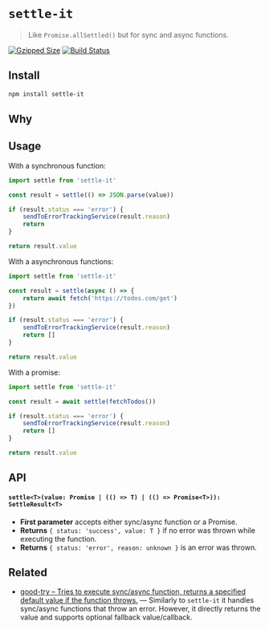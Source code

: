 # `settle-it`

> Like `Promise.allSettled()` but for sync and async functions.

[![Gzipped Size](https://img.shields.io/bundlephobia/minzip/settle-it)](https://bundlephobia.com/result?p=settle-it)
[![Build Status](https://img.shields.io/github/workflow/status/astoilkov/settle-it/CI)](https://github.com/astoilkov/settle-it/actions/workflows/main.yml)

## Install

```bash
npm install settle-it
```

## Why

## Usage

With a synchronous function:
```ts
import settle from 'settle-it'

const result = settle(() => JSON.parse(value))

if (result.status === 'error') {
    sendToErrorTrackingService(result.reason)
    return
}

return result.value
```

With a asynchronous functions:
```ts
import settle from 'settle-it'

const result = settle(async () => {
    return await fetch('https://todos.com/get')
})

if (result.status === 'error') {
    sendToErrorTrackingService(result.reason)
    return []
}

return result.value
```

With a promise:
```ts
import settle from 'settle-it'

const result = await settle(fetchTodos())

if (result.status === 'error') {
    sendToErrorTrackingService(result.reason)
    return []
}

return result.value
```

## API

#### `settle<T>(value: Promise | (() => T) | (() => Promise<T>)): SettleResult<T>`

- **First parameter** accepts either sync/async function or a Promise.
- **Returns** `{ status: 'success', value: T }` if no error was thrown while executing the function.
- **Returns** `{ status: 'error', reason: unknown }` is an error was thrown.

## Related

- [good-try – Tries to execute sync/async function, returns a specified default value if the function throws.](https://github.com/astoilkov/good-try) — Similarly to `settle-it` it handles sync/async functions that throw an error. However, it directly returns the value and supports optional fallback value/callback.